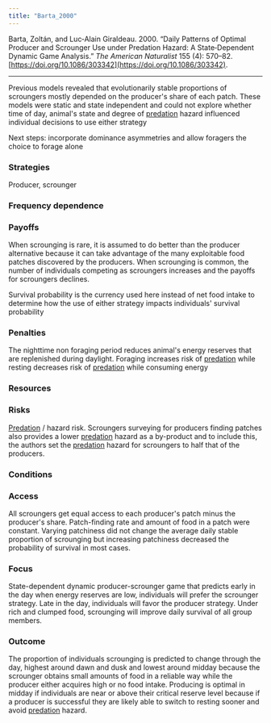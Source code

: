 ```yaml
---
title: "Barta_2000"
---
```


Barta, Zoltán, and Luc‐Alain Giraldeau. 2000. “Daily Patterns of Optimal Producer and Scrounger Use under Predation Hazard: A State‐Dependent Dynamic Game Analysis.” _The American Naturalist_ 155 (4): 570–82. [https://doi.org/10.1086/303342](https://doi.org/10.1086/303342).

---
Previous models revealed that evolutionarily stable proportions of scroungers mostly depended on the producer's share of each patch. These models were static and state independent and could not explore whether time of day, animal's state and degree of [predation](../topics/predation.md) hazard influenced individual decisions to use either strategy

Next steps: incorporate dominance asymmetries and allow foragers the choice to forage alone

### Strategies
Producer, scrounger

### Frequency dependence

### Payoffs
When scrounging is rare, it is assumed to do better than the producer alternative because it can take advantage of the many exploitable food patches discovered by the producers. When scrounging is common, the number of individuals competing as scroungers increases and the payoffs for scroungers declines. 

Survival probability is the currency used here instead of net food intake to determine how the use of either strategy impacts individuals' survival probability

### Penalties
The nighttime non foraging period reduces animal's energy reserves that are replenished during daylight. Foraging increases risk of [predation](../topics/predation.md) while resting decreases risk of [predation](../topics/predation.md) while consuming energy 

### Resources


### Risks
[Predation](../topics/predation.md) / hazard risk. Scroungers surveying for producers finding patches also provides a lower [predation](../topics/predation.md) hazard as a by-product and to include this, the authors set the [predation](../topics/predation.md) hazard for scroungers to half that of the  producers.

### Conditions

### Access
All scroungers get equal access to each producer's patch minus the producer's share. Patch-finding rate and amount of food in a patch were constant. Varying patchiness did not change the average daily stable proportion of scrounging but increasing patchiness decreased the probability of survival in most cases. 

### Focus
State-dependent dynamic producer-scrounger game that predicts early in the day when energy reserves are low, individuals will prefer the scrounger strategy. Late in the day, individuals will favor the producer strategy. Under rich and clumped food, scrounging will improve daily survival of all group members. 

### Outcome
The proportion of individuals scrounging is predicted to change through the day, highest around dawn and dusk and lowest around midday because the scrounger obtains small amounts of food in a reliable way while the producer either acquires high or no food intake. Producing is optimal in midday if individuals are near or above their critical reserve level because if a producer is successful they are likely able to switch to resting sooner and avoid [predation](../topics/predation.md) hazard. 

